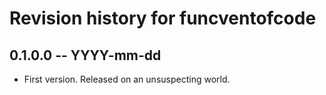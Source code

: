 # Revision history for funcventofcode

## 0.1.0.0 -- YYYY-mm-dd

* First version. Released on an unsuspecting world.
